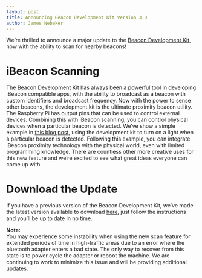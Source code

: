 ```yaml
---
layout: post
title: Announcing Beacon Development Kit Version 3.0
author: James Nebeker
---
```


We’re thrilled to announce a major update to the [Beacon Development Kit](http://www.radiusnetworks.com/ibeacon/ibeacon-dev-kit.html), now with the ability to scan for nearby beacons!  

# iBeacon Scanning

The Beacon Development Kit has always been a powerful tool in developing iBeacon compatible apps, with the ability to broadcast as a beacon with custom identifiers and broadcast frequency.  Now with the power to sense other beacons, the development kit is the ultimate proximity beacon utility.   The Raspberry Pi has output pins that can be used to control external devices.  Combining this with iBeacon scanning, you can control physical devices when a particular beacon is detected.   We’ve show a simple example in [this blog post](), using the development kit to turn on a light when a particular beacon is detected.  Following this example, you can integrate iBeacon proximity technology with the physical world, even with limited programming knowledge.   There are countless other more creative uses for this new feature and we’re excited to see what great ideas everyone can come up with.  

# Download the Update

If you have a previous version of the Beacon Development Kit, we’ve made the latest version available to download [here](http://developer.radiusnetworks.com/ibeacon/beacon-dev-kit-update.html), just follow the instructions and you’ll be up to date in no time. 

<div style="font-weight: bold;">Note:</div> You may experience some instability when using the new scan feature for extended periods of time in high-traffic areas due to an error where the bluetooth adapter enters a bad state.  The only way to recover from this state is to power cycle the adapter or reboot the machine.  We are continuing to work to minimize this issue and will be providing additional updates.   
